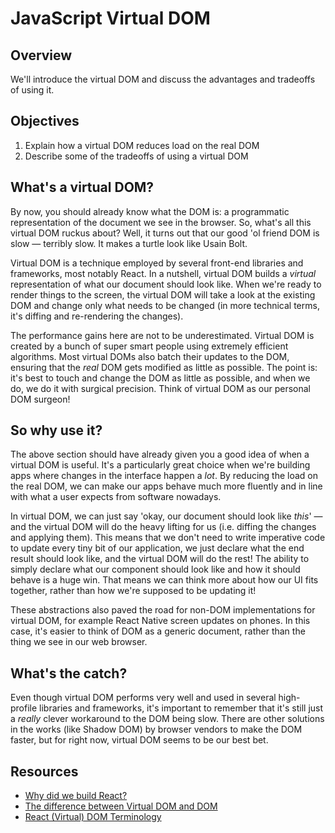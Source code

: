 # JavaScript Virtual DOM

## Overview

We'll introduce the virtual DOM and discuss the advantages and tradeoffs of using it.

## Objectives

1. Explain how a virtual DOM reduces load on the real DOM
2. Describe some of the tradeoffs of using a virtual DOM

## What's a virtual DOM?

By now, you should already know what the DOM is: a programmatic representation of the document we see in the browser. So, what's all this virtual DOM ruckus about? Well, it turns out that our good 'ol friend DOM is slow — terribly slow. It makes a turtle look like Usain Bolt.

Virtual DOM is a technique employed by several front-end libraries and frameworks, most notably React. In a nutshell, virtual DOM builds a _virtual_ representation of what our document should look like. When we're ready to render things to the screen, the virtual DOM will take a look at the existing DOM and change only what needs to be changed (in more technical terms, it's diffing and re-rendering the changes).

The performance gains here are not to be underestimated. Virtual DOM is created by a bunch of super smart people using extremely efficient algorithms. Most virtual DOMs also batch their updates to the DOM, ensuring that the _real_ DOM gets modified as little as possible. The point is: it's best to touch and change the DOM as little as possible, and when we do, we do it with surgical precision. Think of virtual DOM as our personal DOM surgeon!

## So why use it?
The above section should have already given you a good idea of when a virtual DOM is useful. It's a particularly great choice when we're building apps where changes in the interface happen a _lot_. By reducing the load on the real DOM, we can make our apps behave much more fluently and in line with what a user expects from software nowadays.

In virtual DOM, we can just say 'okay, our document should look like _this_' — and the virtual DOM will do the heavy lifting for us (i.e. diffing the changes and applying them). This means that we don't need to write imperative code to update every tiny bit of our application, we just declare what the end result should look like, and the virtual DOM will do the rest! The ability to simply declare what our component should look like and how it should behave is a huge win. That means we can think more about how our UI fits together, rather than how we're supposed to be updating it!

These abstractions also paved the road for non-DOM implementations for virtual DOM, for example React Native screen updates on phones. In this case, it's easier to think of DOM as a generic document, rather than the thing we see in our web browser.

## What's the catch?
Even though virtual DOM performs very well and used in several high-profile libraries and frameworks, it's important to remember that it's still just a _really_ clever workaround to the DOM being slow. There are other solutions in the works (like Shadow DOM) by browser vendors to make the DOM faster, but for right now, virtual DOM seems to be our best bet.

## Resources
- [Why did we build React?](https://facebook.github.io/react/blog/2013/06/05/why-react.html)
- [The difference between Virtual DOM and DOM](http://reactkungfu.com/2015/10/the-difference-between-virtual-dom-and-dom/)
- [React (Virtual) DOM Terminology](https://facebook.github.io/react/docs/glossary.html)

